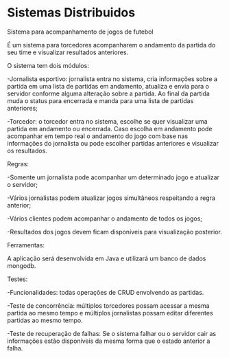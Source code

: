 # Sistemas Distribuidos

Sistema para acompanhamento de jogos de futebol 

 
É um sistema para torcedores acompanharem o andamento da partida do seu time e visualizar resultados anteriores. 

O sistema tem dois módulos: 

-Jornalista esportivo: jornalista entra no sistema, cria informações sobre a partida em uma lista de partidas em andamento, atualiza e envia para o servidor conforme alguma alteração sobre a partida. Ao final da partida muda o status para encerrada e manda para uma lista de partidas anteriores; 

-Torcedor: o torcedor entra no sistema, escolhe se quer visualizar uma partida em andamento ou encerrada. Caso escolha em andamento pode acompanhar em tempo real o andamento do jogo com base nas informações do jornalista ou pode escolher partidas anteriores e visualizar os resultados. 

Regras: 

-Somente um jornalista pode acompanhar um determinado jogo e atualizar o servidor; 

-Vários jornalistas podem atualizar jogos simultâneos respeitando a regra anterior; 

-Vários clientes podem acompanhar o andamento de todos os jogos; 

-Resultados dos jogos devem ficam disponíveis para visualização posterior.   

 

Ferramentas: 

A aplicação será desenvolvida em Java e utilizará um banco de dados mongodb. 

Testes: 

-Funcionalidades: todas operações de CRUD envolvendo as partidas.

-Teste de concorrência: múltiplos torcedores possam acessar a mesma partida ao mesmo tempo e múltiplos jornalistas possam editar diferentes partidas ao mesmo tempo. 

-Teste de recuperação de falhas: Se o sistema falhar ou o servidor cair as informações estão disponíveis da mesma forma que o estado anterior a falha. 
 

 

 
